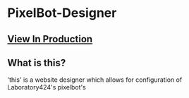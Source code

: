 # PixelBot-Designer
## [View In Production](https://legendeffects.github.io/PixelBot-Designer/)

## What is this?
'this' is a website designer which allows for configuration of Laboratory424's pixelbot's